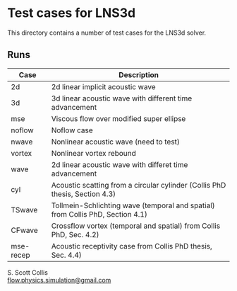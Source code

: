 # Test cases for LNS3d

This directory contains a number of test cases for the LNS3d solver.

## Runs

Case           |   Description
---------------|--------------------------------------------------
2d             |  2d linear implicit acoustic wave
3d             |  3d linear acoustic wave with different time advancement
mse            |  Viscous flow over modified super ellipse
noflow         |  Noflow case
nwave          |  Nonlinear acoustic wave (need to test)
vortex         |  Nonlinear vortex rebound
wave           |  2d linear acoustic wave with differet time advancement
cyl            |  Acoustic scatting from a circular cylinder (Collis PhD thesis, Section 4.3)
TSwave         |  Tollmein-Schlichting wave (temporal and spatial) from Collis PhD, Section 4.1)
CFwave         |  Crossflow vortex (temporal and spatial) from Collis PhD, Sec. 4.2)
mse-recep      |  Acoustic receptivity case from Collis PhD thesis, Sec. 4.4)

S. Scott Collis\
flow.physics.simulation@gmail.com
